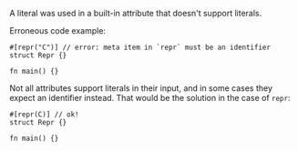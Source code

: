 A literal was used in a built-in attribute that doesn't support literals.

Erroneous code example:

```compile_fail,E0565
#[repr("C")] // error: meta item in `repr` must be an identifier
struct Repr {}

fn main() {}
```

Not all attributes support literals in their input,
and in some cases they expect an identifier instead.
That would be the solution in the case of `repr`:
```
#[repr(C)] // ok!
struct Repr {}

fn main() {}
```
